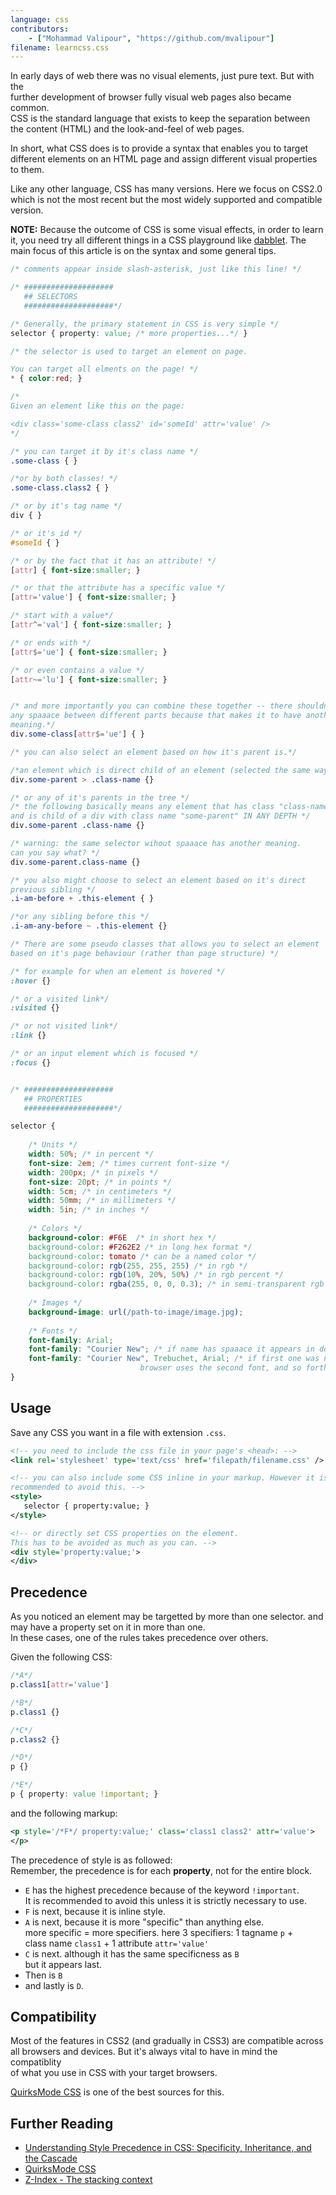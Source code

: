 ```yaml
---
language: css
contributors:
    - ["Mohammad Valipour", "https://github.com/mvalipour"]
filename: learncss.css
---
```


In early days of web there was no visual elements, just pure text. But with the  
further development of browser fully visual web pages also became common.   
CSS is the standard language that exists to keep the separation between   
the content (HTML) and the look-and-feel of web pages.

In short, what CSS does is to provide a syntax that enables you to target   
different elements on an HTML page and assign different visual properties to them.

Like any other language, CSS has many versions. Here we focus on CSS2.0   
which is not the most recent but the most widely supported and compatible version.

**NOTE:** Because the outcome of CSS is some visual effects, in order to 
learn it, you need try all different things in a 
CSS playground like [dabblet](http://dabblet.com/).
The main focus of this article is on the syntax and some general tips.


```css
/* comments appear inside slash-asterisk, just like this line! */

/* ####################
   ## SELECTORS
   ####################*/

/* Generally, the primary statement in CSS is very simple */
selector { property: value; /* more properties...*/ }

/* the selector is used to target an element on page.

You can target all elments on the page! */
* { color:red; }

/*
Given an element like this on the page:

<div class='some-class class2' id='someId' attr='value' />
*/

/* you can target it by it's class name */
.some-class { }

/*or by both classes! */
.some-class.class2 { }

/* or by it's tag name */
div { }

/* or it's id */
#someId { }

/* or by the fact that it has an attribute! */
[attr] { font-size:smaller; }

/* or that the attribute has a specific value */
[attr='value'] { font-size:smaller; }

/* start with a value*/
[attr^='val'] { font-size:smaller; }

/* or ends with */
[attr$='ue'] { font-size:smaller; }

/* or even contains a value */
[attr~='lu'] { font-size:smaller; }


/* and more importantly you can combine these together -- there shouldn't be  
any spaaace between different parts because that makes it to have another  
meaning.*/
div.some-class[attr$='ue'] { }

/* you can also select an element based on how it's parent is.*/

/*an element which is direct child of an element (selected the same way) */
div.some-parent > .class-name {}

/* or any of it's parents in the tree */
/* the following basically means any element that has class "class-name"  
and is child of a div with class name "some-parent" IN ANY DEPTH */
div.some-parent .class-name {}

/* warning: the same selector wihout spaaace has another meaning.  
can you say what? */
div.some-parent.class-name {}

/* you also might choose to select an element based on it's direct  
previous sibling */
.i-am-before + .this-element { }

/*or any sibling before this */
.i-am-any-before ~ .this-element {}

/* There are some pseudo classes that allows you to select an element  
based on it's page behaviour (rather than page structure) */

/* for example for when an element is hovered */
:hover {}

/* or a visited link*/
:visited {}

/* or not visited link*/
:link {}

/* or an input element which is focused */
:focus {}


/* ####################
   ## PROPERTIES
   ####################*/

selector {
    
    /* Units */
    width: 50%; /* in percent */
    font-size: 2em; /* times current font-size */
    width: 200px; /* in pixels */
    font-size: 20pt; /* in points */
    width: 5cm; /* in centimeters */
    width: 50mm; /* in millimeters */
    width: 5in; /* in inches */
    
    /* Colors */
    background-color: #F6E  /* in short hex */
    background-color: #F262E2 /* in long hex format */
    background-color: tomato /* can be a named color */
    background-color: rgb(255, 255, 255) /* in rgb */
    background-color: rgb(10%, 20%, 50%) /* in rgb percent */
    background-color: rgba(255, 0, 0, 0.3); /* in semi-transparent rgb */
    
    /* Images */
    background-image: url(/path-to-image/image.jpg);
    
    /* Fonts */
    font-family: Arial;
    font-family: "Courier New"; /* if name has spaaace it appears in double-quote */
    font-family: "Courier New", Trebuchet, Arial; /* if first one was not found
    						 browser uses the second font, and so forth */
}

```

## Usage

Save any CSS you want in a file with extension `.css`.

```xml
<!-- you need to include the css file in your page's <head>: -->
<link rel='stylesheet' type='text/css' href='filepath/filename.css' />

<!-- you can also include some CSS inline in your markup. However it is highly  
recommended to avoid this. -->
<style>
   selector { property:value; }
</style>

<!-- or directly set CSS properties on the element. 
This has to be avoided as much as you can. -->
<div style='property:value;'>
</div>

```

## Precedence

As you noticed an element may be targetted by more than one selector. 
and may have a property set on it in more than one.  
In these cases, one of the rules takes precedence over others.

Given the following CSS:

```css
/*A*/
p.class1[attr='value']

/*B*/
p.class1 {}

/*C*/
p.class2 {}

/*D*/
p {}

/*E*/
p { property: value !important; }

```

and the following markup:

```xml
<p style='/*F*/ property:value;' class='class1 class2' attr='value'>
</p>
```

The precedence of style is as followed:  
Remember, the precedence is for each **property**, not for the entire block.

* `E` has the highest precedence because of the keyword `!important`.  
	It is recommended to avoid this unless it is strictly necessary to use.
* `F` is next, because it is inline style.
* `A` is next, because it is more "specific" than anything else.  
	more specific = more specifiers. here 3 specifiers: 1 tagname `p` +   
	class name `class1` + 1 attribute `attr='value'`
* `C` is next. although it has the same specificness as `B`  
	but it appears last.
* Then is `B`
* and lastly is `D`.

## Compatibility

Most of the features in CSS2 (and gradually in CSS3) are compatible across  
all browsers and devices. But it's always vital to have in mind the compatiblity  
of what you use in CSS with your target browsers.

[QuirksMode CSS](http://www.quirksmode.org/css/) is one of the best sources for this.

## Further Reading

* [Understanding Style Precedence in CSS: Specificity, Inheritance, and the Cascade](http://www.vanseodesign.com/css/css-specificity-inheritance-cascaade/)
* [QuirksMode CSS](http://www.quirksmode.org/css/)
* [Z-Index - The stacking context](https://developer.mozilla.org/en-US/docs/Web/Guide/CSS/Understanding_z_index/The_stacking_context)

